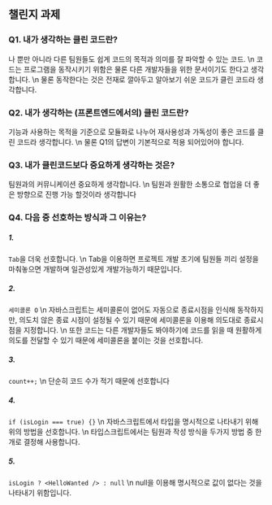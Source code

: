 ## 챌린지 과제

### Q1. 내가 생각하는 클린 코드란?

나 뿐만 아니라 다른 팀원들도 쉽게 코드의 목적과 의미를 잘 파악할 수 있는 코드. \n
코드는 프로그램을 동작시키기 위함은 물론 다른 개발자들을 위한 문서이기도 한다고 생각합니다. \n
물론 동작한다는 것은 전재로 깔아두고 알아보기 쉬운 코드가 클린 코드라 생각합니다.

### Q2. 내가 생각하는 (프론트엔드에서의) 클린 코드란?

기능과 사용하는 목적을 기준으로 모듈화로 나누어 재사용성과 가독성이 좋은 코드를 클린 코드라 생각합니다. \n
물론 Q1의 답변이 기본적으로 적용 되어있어야 합니다.

### Q3. 내가 클린코드보다 중요하게 생각하는 것은?

팀원과의 커뮤니케이션 중요하게 생각합니다. \n
팀원과 원활한 소통으로 협업을 더 좋은 방향으로 진행 가능 할것이라 생각합니다


### Q4. 다음 중 선호하는 방식과 그 이유는?

##### 1.

`Tab`을 더욱 선호합니다. \n
Tab을 이용하면 프로젝트 개발 초기에 팀원들 끼리 설정을 마춰놓으면 개발하며 일관성있게 개발가능하기 때문입니다.

##### 2.

`세미콜론 O` \n
자바스크립트는 세미콜론이 없어도 자동으로 종료시점을 인식해 동작하지만, 의도치 않은 종료 시점이 설정될 수 있기 때문에 세미콜론을 이용해 의도대로 종료시점을 지정합니다. \n
또한 코드는 다른 개발자들도 봐야하기에 코드를 읽을 때 원활하게 의도를 전달할 수 있기 때문에 세미콜론을 붙이는 것을 선호합니다.

##### 3.

`count++;` \n
단순히 코드 수가 적기 때문에 선호합니다

##### 4.

`if (isLogin === true) {}` \n
자바스크립트에서 타입을 명시적으로 나타내기 위해 위의 방법을 선호합니다. \n
타입스크립트에서는 팀원과 작성 방식을 두가지 방법 중 한개로 결정해 사용합니다.

##### 5.

`isLogin ? <HelloWanted /> : null` \n
null을 이용해 명시적으로 값이 없다는 것을 나타내기 위함입니다.
